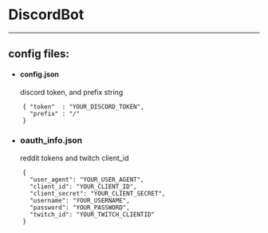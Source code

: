 # DiscordBot
___________________________________________________

## config files:

* #### config.json
   discord token, and prefix string

```
    { "token"  : "YOUR_DISCORD_TOKEN",
      "prefix" : "/"
    }
```

* ### oauth_info.json
   reddit tokens and twitch client_id

```
    {
      "user_agent": "YOUR_USER_AGENT",
      "client_id": "YOUR_CLIENT_ID",
      "client_secret": "YOUR_CLIENT_SECRET",
      "username": "YOUR_USERNAME",
      "password": "YOUR_PASSWORD",
      "twitch_id": "YOUR_TWITCH_CLIENTID"
    }
```
